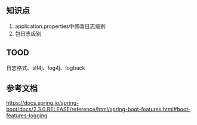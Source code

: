 
## 知识点

1. application.properties中修改日志级别
2. 包日志级别



## TOOD
日志格式、slf4j、log4j、logback


## 参考文档

https://docs.spring.io/spring-boot/docs/2.3.0.RELEASE/reference/html/spring-boot-features.html#boot-features-logging